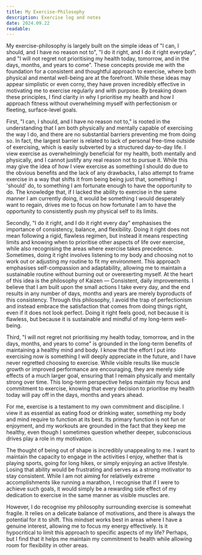 ```yaml
---
title: My Exercise-Philosophy
description: Exercise log and notes
date: 2024.09.22
readable:
---
```


My exercise-philosophy is largely built on the simple ideas of "I can, I should, and I have no reason not to", "I do it right, and I do it right everyday", and "I will not regret not prioritising my health today, tomorrow, and in the days, months, and years to come". These concepts provide me with the foundation for a consistent and thoughtful approach to exercise, where both physical and mental well-being are at the forefront. While these ideas may appear simplistic or even corny, they have proven incredibly effective in motivating me to exercise regularly and with purpose. By breaking down these principles, I find clarity in why I prioritise my health and how I approach fitness without overwhelming myself with perfectionism or fleeting, surface-level goals.

First, "I can, I should, and I have no reason not to," is rooted in the understanding that I am both physically and mentally capable of exercising the way I do, and there are no substantial barriers preventing me from doing so. In fact, the largest barrier is related to lack of personal free-time outside of exercising, which is easily subverted by a structured day-to-day life. I view exercise as overwhelmingly beneficial for my health, both mentally and physically, and I cannot justify any real reason not to pursue it. While this may give the idea of how I view exercise as something I should do due to the obvious benefits and the lack of any drawbacks, I also attempt to frame exercise in a way that shifts it from being being just that, something I 'should' do, to something I am fortunate enough to have the opportunity to do. The knowledge that, if I lacked the ability to exercise in the same manner I am currently doing, it would be something I would desperately want to regain, drives me to focus on how fortunate I am to have the opportunity to consistently push my physical self to its limits.

Secondly, "I do it right, and I do it right every day" emphasises the importance of consistency, balance, and flexibility. Doing it right does not mean following a rigid, flawless regimen, but instead it means respecting limits and knowing when to prioritise other aspects of life over exercise, while also recognising the areas where exercise takes precedence. Sometimes, doing it right involves listening to my body and choosing not to work out or adjusting my routine to fit my environment. This approach emphasises self-compassion and adaptability, allowing me to maintain a sustainable routine without burning out or overexerting myself. At the heart of this idea is the philosophy of Kaizen — Consistent, daily improvements. I believe that I am built upon the small actions I take every day, and the end results in any number of days, months and years are merely byproducts of this consistency. Through this philosophy, I avoid the trap of perfectionism and instead embrace the satisfaction that comes from doing things right, even if it does not look perfect. Doing it right feels good, not because it is flawless, but because it is sustainable and mindful of my long-term well-being.

Third, "I will not regret not prioritising my health today, tomorrow, and in the days, months, and years to come"  is grounded in the long-term benefits of maintaining a healthy mind and body. I know that the effort I put into exercising now is something I will deeply appreciate in the future, and I have never regretted choosing to exercise. While visible results like muscle growth or improved performance are encouraging, they are merely side effects of a much larger goal, ensuring that I remain physically and mentally strong over time. This long-term perspective helps maintain my focus and commitment to exercise, knowing that every decision to prioritise my health today will pay off in the days, months and years ahead.

For me, exercise is a testament to my own commitment and discipline. I view it as essential as eating food or drinking water, something my body and mind require to function at its best. Its primary function is not fun or enjoyment, and my workouts are grounded in the fact that they keep me healthy, even though I sometimes question whether deeper, subconscious drives play a role in my motivation.

The thought of being out of shape is incredibly unappealing to me. I want to maintain the capacity to engage in the activities I enjoy, whether that is playing sports, going for long hikes, or simply enjoying an active lifestyle. Losing that ability would be frustrating and serves as a strong motivator to stay consistent. While I am not aiming for relatively extreme accomplishments like running a marathon, I recognise that if I were to achieve such goals, it would simply be a rewarding side effect of my dedication to exercise in the same manner as visible muscles are.

However, I do recognise my philosophy surrounding exercise is somewhat fragile. It relies on a delicate balance of motivations, and there is always the potential for it to shift. This mindset works best in areas where I have a genuine interest, allowing me to focus my energy effectively. Is it hypocritical to limit this approach to specific aspects of my life? Perhaps, but I find that it helps me maintain my commitment to health while allowing room for flexibility in other areas.